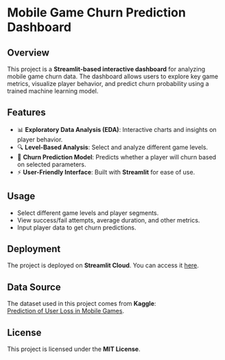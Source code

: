 # Mobile Game Churn Prediction Dashboard

## Overview
This project is a **Streamlit-based interactive dashboard** for analyzing mobile game churn data. The dashboard allows users to explore key game metrics, visualize player behavior, and predict churn probability using a trained machine learning model.

## Features
- 📊 **Exploratory Data Analysis (EDA)**: Interactive charts and insights on player behavior.
- 🔍 **Level-Based Analysis**: Select and analyze different game levels.
- 🎯 **Churn Prediction Model**: Predicts whether a player will churn based on selected parameters.
- ⚡ **User-Friendly Interface**: Built with **Streamlit** for ease of use.

## Usage
- Select different game levels and player segments.
- View success/fail attempts, average duration, and other metrics.
- Input player data to get churn predictions.

## Deployment
The project is deployed on **Streamlit Cloud**. You can access it [here](https://mobile-game-churn.streamlit.app/).

## Data Source
The dataset used in this project comes from **Kaggle**:  
[Prediction of User Loss in Mobile Games](https://www.kaggle.com/datasets/manchvictor/prediction-of-user-loss-in-mobile-games).

## License
This project is licensed under the **MIT License**.
